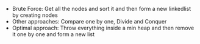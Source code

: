 - Brute Force: Get all the nodes and sort it and then form a new linkedlist by creating nodes
​
- Other approaches: Compare one by one, Divide and Conquer
​
- Optimal approach: Throw everything inside a min heap and then remove it one by one and form a new list